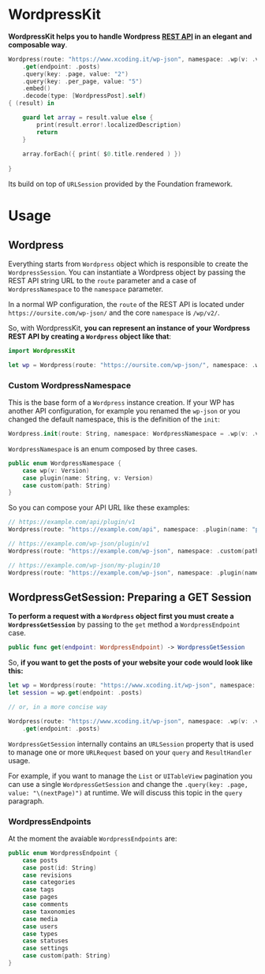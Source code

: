 # WordpressKit

**WordpressKit helps you to handle Wordpress [REST API](https://developer.wordpress.org/rest-api/reference/) in an elegant and composable way**. 

```swift
Wordpress(route: "https://www.xcoding.it/wp-json", namespace: .wp(v: .v2))
    .get(endpoint: .posts)
    .query(key: .page, value: "2")
    .query(key: .per_page, value: "5")
    .embed()
    .decode(type: [WordpressPost].self)
{ (result) in  

    guard let array = result.value else {
        print(result.error!.localizedDescription)
        return
    }
    
    array.forEach({ print( $0.title.rendered ) })
    
}
```

Its build on top of `URLSession` provided by the Foundation framework. 

# Usage # 

## Wordpress ##

Everything starts from  `Wordpress` object which is responsible to create the `WordpressSession`. You can instantiate a Wordpress object by passing the REST API string URL to the `route` parameter and a case of `WordpressNamespace` to the `namespace` parameter.

In a normal WP configuration, the `route` of the REST API is located under `https://oursite.com/wp-json/` and the core `namespace` is `/wp/v2/`. 

So, with WordpressKit, **you can represent an instance of your Wordpress REST API by creating a `Wordpress` object like that**:

```swift
import WordpressKit

let wp = Wordpress(route: "https://oursite.com/wp-json/", namespace: .wp(v: .v2))
```

### Custom WordpressNamespace ###

This is the base form of a `Wordpress` instance creation. If your WP has another API configuration, for example you renamed the `wp-json` or you changed the default namespace, this is the definition of the `init`:

```swift
Wordpress.init(route: String, namespace: WordpressNamespace = .wp(v: .v2)) 
```

`WordpressNamespace` is an enum composed by three cases.

```swift
public enum WordpressNamespace {
    case wp(v: Version)
    case plugin(name: String, v: Version)
    case custom(path: String)
}
```

So you can compose your API URL like these examples: 

```swift
// https://example.com/api/plugin/v1
Wordpress(route: "https://example.com/api", namespace: .plugin(name: "plugin", v: .v1))

// https://example.com/wp-json/plugin/v1
Wordpress(route: "https://example.com/wp-json", namespace: .custom(path: "plugin/v1"))

// https://example.com/wp-json/my-plugin/10
Wordpress(route: "https://example.com/wp-json", namespace: .plugin(name: "my-plugin", v: .custom(v: "10")))
```

## WordpressGetSession: Preparing a GET Session ##

**To perform a request with a `Wordpress` object first you must create a `WordpressGetSession`** by passing to the `get` method a `WordpressEndpoint` case. 

```swift
public func get(endpoint: WordpressEndpoint) -> WordpressGetSession
```

So, **if you want to get the posts of your website your code would look like this:**

```swift
let wp = Wordpress(route: "https://www.xcoding.it/wp-json", namespace: .wp(v: .v2))
let session = wp.get(endpoint: .posts)

// or, in a more concise way

Wordpress(route: "https://www.xcoding.it/wp-json", namespace: .wp(v: .v2))
    .get(endpoint: .posts)
```

`WordpressGetSession` internally contains an `URLSession` property that is used to manage one or more `URLRequest` based on your `query` and `ResultHandler` usage. 

For example, if you want to manage the `List` or `UITableView` pagination you can use a single `WordpressGetSession` and change the `.query(key: .page, value: "\(nextPage)")` at runtime. We will discuss this topic in the `query` paragraph. 

### WordpressEndpoints ###

At the moment the avaiable `WordpressEndpoints` are: 

```swift
public enum WordpressEndpoint {
    case posts
    case post(id: String)
    case revisions
    case categories
    case tags
    case pages
    case comments
    case taxonomies
    case media
    case users
    case types
    case statuses
    case settings
    case custom(path: String)
}
```


